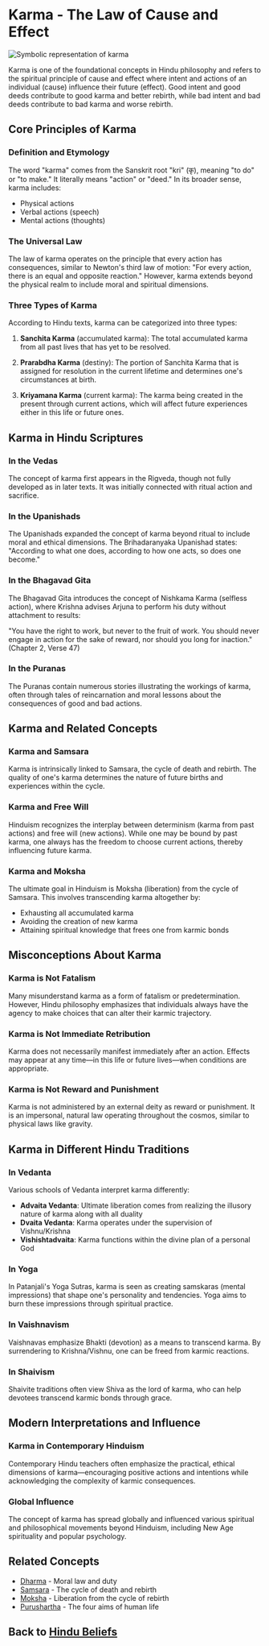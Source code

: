 # Karma - The Law of Cause and Effect

![Symbolic representation of karma](karma_wheel.jpg)

Karma is one of the foundational concepts in Hindu philosophy and refers to the spiritual principle of cause and effect where intent and actions of an individual (cause) influence their future (effect). Good intent and good deeds contribute to good karma and better rebirth, while bad intent and bad deeds contribute to bad karma and worse rebirth.

## Core Principles of Karma

### Definition and Etymology

The word "karma" comes from the Sanskrit root "kri" (कृ), meaning "to do" or "to make." It literally means "action" or "deed." In its broader sense, karma includes:

- Physical actions
- Verbal actions (speech)
- Mental actions (thoughts)

### The Universal Law

The law of karma operates on the principle that every action has consequences, similar to Newton's third law of motion: "For every action, there is an equal and opposite reaction." However, karma extends beyond the physical realm to include moral and spiritual dimensions.

### Three Types of Karma

According to Hindu texts, karma can be categorized into three types:

1. **Sanchita Karma** (accumulated karma): The total accumulated karma from all past lives that has yet to be resolved.

2. **Prarabdha Karma** (destiny): The portion of Sanchita Karma that is assigned for resolution in the current lifetime and determines one's circumstances at birth.

3. **Kriyamana Karma** (current karma): The karma being created in the present through current actions, which will affect future experiences either in this life or future ones.

## Karma in Hindu Scriptures

### In the Vedas

The concept of karma first appears in the Rigveda, though not fully developed as in later texts. It was initially connected with ritual action and sacrifice.

### In the Upanishads

The Upanishads expanded the concept of karma beyond ritual to include moral and ethical dimensions. The Brihadaranyaka Upanishad states: "According to what one does, according to how one acts, so does one become."

### In the Bhagavad Gita

The Bhagavad Gita introduces the concept of Nishkama Karma (selfless action), where Krishna advises Arjuna to perform his duty without attachment to results:

"You have the right to work, but never to the fruit of work. You should never engage in action for the sake of reward, nor should you long for inaction." (Chapter 2, Verse 47)

### In the Puranas

The Puranas contain numerous stories illustrating the workings of karma, often through tales of reincarnation and moral lessons about the consequences of good and bad actions.

## Karma and Related Concepts

### Karma and Samsara

Karma is intrinsically linked to Samsara, the cycle of death and rebirth. The quality of one's karma determines the nature of future births and experiences within the cycle.

### Karma and Free Will

Hinduism recognizes the interplay between determinism (karma from past actions) and free will (new actions). While one may be bound by past karma, one always has the freedom to choose current actions, thereby influencing future karma.

### Karma and Moksha

The ultimate goal in Hinduism is Moksha (liberation) from the cycle of Samsara. This involves transcending karma altogether by:
- Exhausting all accumulated karma
- Avoiding the creation of new karma
- Attaining spiritual knowledge that frees one from karmic bonds

## Misconceptions About Karma

### Karma is Not Fatalism

Many misunderstand karma as a form of fatalism or predetermination. However, Hindu philosophy emphasizes that individuals always have the agency to make choices that can alter their karmic trajectory.

### Karma is Not Immediate Retribution

Karma does not necessarily manifest immediately after an action. Effects may appear at any time—in this life or future lives—when conditions are appropriate.

### Karma is Not Reward and Punishment

Karma is not administered by an external deity as reward or punishment. It is an impersonal, natural law operating throughout the cosmos, similar to physical laws like gravity.

## Karma in Different Hindu Traditions

### In Vedanta

Various schools of Vedanta interpret karma differently:
- **Advaita Vedanta**: Ultimate liberation comes from realizing the illusory nature of karma along with all duality
- **Dvaita Vedanta**: Karma operates under the supervision of Vishnu/Krishna
- **Vishishtadvaita**: Karma functions within the divine plan of a personal God

### In Yoga

In Patanjali's Yoga Sutras, karma is seen as creating samskaras (mental impressions) that shape one's personality and tendencies. Yoga aims to burn these impressions through spiritual practice.

### In Vaishnavism

Vaishnavas emphasize Bhakti (devotion) as a means to transcend karma. By surrendering to Krishna/Vishnu, one can be freed from karmic reactions.

### In Shaivism

Shaivite traditions often view Shiva as the lord of karma, who can help devotees transcend karmic bonds through grace.

## Modern Interpretations and Influence

### Karma in Contemporary Hinduism

Contemporary Hindu teachers often emphasize the practical, ethical dimensions of karma—encouraging positive actions and intentions while acknowledging the complexity of karmic consequences.

### Global Influence

The concept of karma has spread globally and influenced various spiritual and philosophical movements beyond Hinduism, including New Age spirituality and popular psychology.

## Related Concepts

- [Dharma](./dharma.md) - Moral law and duty
- [Samsara](./samsara.md) - The cycle of death and rebirth
- [Moksha](./moksha.md) - Liberation from the cycle of rebirth
- [Purushartha](./purushartha.md) - The four aims of human life

## Back to [Hindu Beliefs](./README.md) 